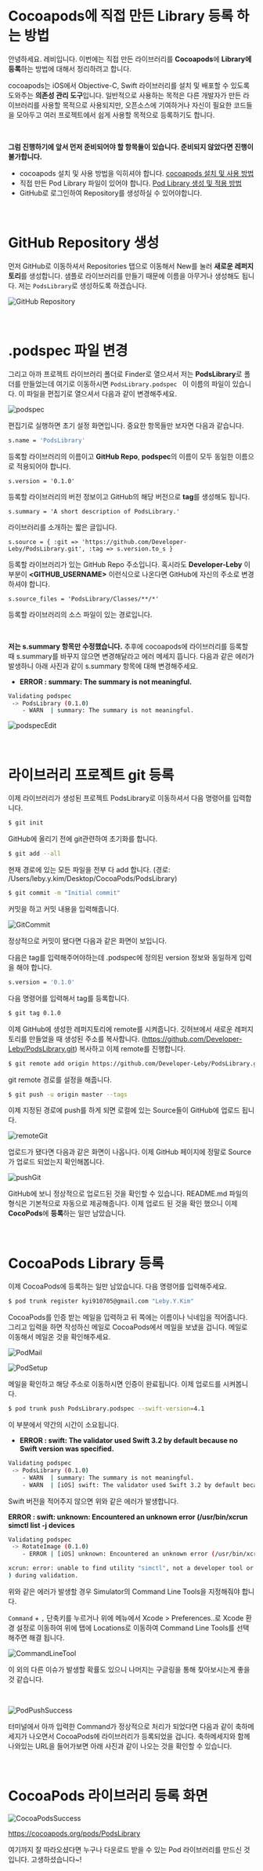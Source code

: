 # Cocoapods에 직접 만든 Library 등록 하는 방법

안녕하세요. 레비입니다. 이번에는 직접 만든 라이브러리를 **Cocoapods**에 **Library에** **등록**하는 방법에 대해서 정리하려고 합니다.

cocoapods는 iOS에서 Objective-C, Swift 라이브러리를 설치 및 배포할 수 있도록 도와주는 **의존성 관리 도구**입니다. 일반적으로 사용하는 목적은 다른 개발자가 만든 라이브러리를 사용할 목적으로 사용되지만, 오픈소스에 기여하거나 자신이 필요한 코드들을 모아두고 여러 프로젝트에서 쉽게 사용할 목적으로 등록하기도 합니다.

<br />

**그럼 진행하기에 앞서 먼저 준비되어야 할 항목들이 있습니다. 준비되지 않았다면 진행이 불가합니다.**

- cocoapods 설치 및 사용 방법을 익히셔야 합니다. [cocoapods 설치 및 사용 방법](http://www.developer-leby.kim/125)
- 직접 만든 Pod Library 파일이 있어야 합니다. [Pod Library 생성 및 적용 방법](http://www.developer-leby.kim/180)
- GitHub로 로그인하여 Repository를 생성하실 수 있어야합니다.

<br />

# GitHub Repository 생성

먼저 GitHub로 이동하셔서 Repositories 탭으로 이동해서 New를 눌러 **새로운 레퍼지토리**를 생성합니다. 샘플로 라이브러리를 만들기 때문에 이름을 아무거나 생성해도 됩니다. 저는 `PodsLibrary`로 생성하도록 하겠습니다.

![GitHub Repository](../Resource/GitHub%20Repository.png)

<br />

# .podspec 파일 변경

그리고 아까 프로젝트 라이브러리 폴더로 Finder로 열으셔서 저는 **PodsLibrary**로 폴더를 만들었는데 여기로 이동하시면 `PodsLibrary.podspec ` 이 이름의 파일이 있습니다. 이 파일을 편집기로 열으셔서 다음과 같이 변경해주세요.

![podspec](../Resource/podspec.png)

편집기로 실행하면 초기 설정 화면입니다. 중요한 항목들만 보자면 다음과 같습니다.

```bash
s.name = 'PodsLibrary'
```

등록할 라이브러리의 이름이고 **GitHub Repo**, **podspec**의 이름이 모두 동일한 이름으로 적용되어야 합니다.

```objc
s.version = '0.1.0'
```

등록할 라이브러리의 버전 정보이고 GitHub의 해당 버전으로 **tag**를 생성해도 됩니다.

```objc
s.summary = 'A short description of PodsLibrary.'
```

라이브러리를 소개하는 짧은 글입니다.

```objc
s.source = { :git => 'https://github.com/Developer-Leby/PodsLibrary.git', :tag => s.version.to_s }
```

등록할 라이브러리가 있는 GitHub Repo 주소입니다. 혹시라도 **Developer-Leby** 이 부분이 **<GITHUB_USERNAME>** 이런식으로 나온다면 GitHub에 자신의 주소로 변경하셔야 합니다.

```objc
s.source_files = 'PodsLibrary/Classes/**/*'
```

등록할 라이브러리의 소스 파일이 있는 경로입니다.

<br />

**저는 s.summary 항목만 수정했습니다.** 추후에 cocoapods에 라이브러리를 등록할 때 s.summary를 바꾸지 않으면 변경해달라고 에러 메세지 뜹니다. 다음과 같은 에러가 발생하니 아래 사진과 같이 s.summary 항목에 대해 변경해주세요.

- **ERROR : summary: The summary is not meaningful.**

~~~bash
Validating podspec
 -> PodsLibrary (0.1.0)
    - WARN  | summary: The summary is not meaningful.
~~~

![podspecEdit](../Resource/podspecEdit.png)

<br />

# 라이브러리 프로젝트 git 등록

이제 라이브러리가 생성된 프로젝트 PodsLibrary로 이동하셔서 다음 명령어를 입력합니다.

~~~bash
$ git init
~~~

GitHub에 올리기 전에 git관련하여 초기화를 합니다.

~~~bash
$ git add --all
~~~

현재 경로에 있는 모든 파일을 전부 다 add 합니다. (경로: /Users/leby.y.kim/Desktop/CocoaPods/PodsLibrary)

~~~bash
$ git commit -m "Initial commit"
~~~

커밋을 하고 커밋 내용을 입력해줍니다.

![GitCommit](../Resource/GitCommit.png)

정상적으로 커밋이 됐다면 다음과 같은 화면이 보입니다.

다음은 tag를 입력해주어야하는데 .podspec에 정의된 version 정보와 동일하게 입력을 해야 합니다.

~~~bash
s.version = '0.1.0'
~~~

다음 명령어를 입력해서 tag를 등록합니다.

~~~bash
$ git tag 0.1.0
~~~

이제 GitHub에 생성한 레퍼지토리에 remote를 시켜줍니다. 깃허브에서 새로운 레퍼지토리를 만들었을 때 생성된 주소를 복사합니다. (https://github.com/Developer-Leby/PodsLibrary.git) 복사하고 이제 remote를 진행합니다.

~~~bash
$ git remote add origin https://github.com/Developer-Leby/PodsLibrary.git
~~~

git remote 경로를 설정을 해줍니다.

~~~~bash
$ git push -u origin master --tags
~~~~

이제 지정된 경로에 push를 하게 되면 로컬에 있는 Source들이 GitHub에 업로드 됩니다.

![remoteGit](../Resource/remoteGit.png)

업로드가 됐다면 다음과 같은 화면이 나옵니다. 이제 GitHub 페이지에 정말로 Source가 업로드 되었는지 확인해봅니다.

![pushGit](../Resource/pushGit.png)

GitHub에 보니 정상적으로 업로드된 것을 확인할 수 있습니다. README.md 파일의 형식은 기본적으로 자동으로 제공해줍니다. 이제 업로드 된 것을 확인 했으니 이제 **CocoPods**에 **등록**하는 일만 남았습니다.

<br />

# CocoaPods Library 등록

이제 CocoaPods에 등록하는 일만 남았습니다. 다음 명령어를 입력해주세요.

~~~bash
$ pod trunk register kyi910705@gmail.com "Leby.Y.Kim"
~~~

CocoaPods를 인증 받는 메일을 입력하고 뒤 쪽에는 이름이나 닉네임을 적어줍니다. 그리고 입력을 하면 작성하신 메일로 CocoaPods에서 메일을 보냈을 겁니다. 메일로 이동해서 메일온 것을 확인해주세요.

![PodMail](../Resource/PodMail.png)

![PodSetup](../Resource/PodSetup.png)

메일을 확인하고 해당 주소로 이동하시면 인증이 완료됩니다. 이제 업로드를 시켜봅니다.

~~~bash
$ pod trunk push PodsLibrary.podspec --swift-version=4.1
~~~

이 부분에서 약간의 시간이 소요됩니다. 

- **ERROR : swift: The validator used Swift 3.2 by default because no Swift version was specified.**

~~~bash
Validating podspec
 -> PodsLibrary (0.1.0)
    - WARN  | summary: The summary is not meaningful.
    - WARN  | [iOS] swift: The validator used Swift 3.2 by default because no Swift version was specified. To specify a Swift version during validation, add the `swift_version` attribute in your podspec. Note that usage of the `--swift-version` parameter or a `.swift-version` file is now deprecated.
~~~

Swift 버전을 적어주지 않으면 위와 같은 에러가 발생합니다.

**ERROR : swift: unknown: Encountered an unknown error (/usr/bin/xcrun simctl list -j devices**

~~~bash
Validating podspec
 -> RotateImage (0.1.0)
    - ERROR | [iOS] unknown: Encountered an unknown error (/usr/bin/xcrun simctl list -j devices

xcrun: error: unable to find utility "simctl", not a developer tool or in PATH
) during validation.
~~~

위와 같은 에러가 발생할 경우 Simulator의 Command Line Tools을 지정해줘야 합니다. 

`Command` + `,` 단축키를 누르거나 위에 메뉴에서 Xcode > Preferences..로 Xcode 환경 설정로 이동하여 위에 탭에 Locations로 이동하여 Command Line Tools를 선택해주면 해결 됩니다.

![CommandLineTool](../Resource/CommandLineTool.png)

이 외의 다른 이슈가 발생할 확률도 있으니 나머지는 구글링을 통해 찾아보시는게 좋을 것 같습니다.

<br />

![PodPushSuccess](../Resource/PodPushSuccess.png)

터미널에서 아까 입력한 Command가 정상적으로 처리가 되었다면 다음과 같이 축하메세지가 나오면서 CocoaPods에 라이브러리가 등록되었을 겁니다.  축하메세지와 함께 나와있는 URL을 들어가보면 아래 사진과 같이 나오는 것을 확인할 수 있습니다.

<br />

# CocoaPods 라이브러리 등록 화면

![CocoaPodsSuccess](../Resource/CocoaPodsSuccess.png)

https://cocoapods.org/pods/PodsLibrary 

여기까지 잘 따라오셨다면 누구나 다운로드 받을 수 있는 Pod 라이브러리를 만드신 것입니다. 고생하셨습니다~!